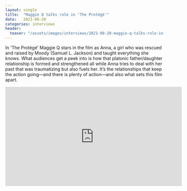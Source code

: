```yaml
---
layout: single
title:  "Maggie Q talks role in 'The Protégé'"
date:   2021-08-20
categories: interviews
header:
  teaser: "/assets/images/interviews/2021-08-20-maggie-q-talks-role-in-the-protege.jpg"
---
```


In 'The Protégé' Maggie Q stars in the film as Anna, a girl who was rescued and raised by Moody (Samuel L. Jackson) and taught everything she knows. What audiences get a peek into is how that platonic father/daughter relationship is formed and strengthened all while Anna tries to deal with her past that was traumatizing but also fuels her. It’s the relationships that keep the action going—and there is plenty of action—and also what sets this film apart.

<iframe width="560" height="315" src="https://www.youtube.com/embed/107trqGjvJs?si=0QCFHMC22hsA3dsA" title="YouTube video player" frameborder="0" allow="accelerometer; autoplay; clipboard-write; encrypted-media; gyroscope; picture-in-picture; web-share" referrerpolicy="strict-origin-when-cross-origin" allowfullscreen></iframe>

